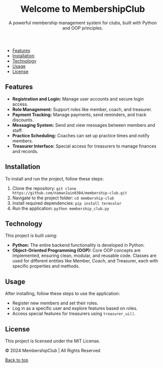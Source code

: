 
<body>
    <header>
        <h1>Welcome to MembershipClub</h1>
        <p>A powerful membership management system for clubs, built with Python and OOP principles.</p>
    </header>

<nav>
        <ul>
            <li><a href="#features">Features</a></li>
            <li><a href="#installation">Installation</a></li>
            <li><a href="#technology">Technology</a></li>
            <li><a href="#usage">Usage</a></li>
            <li><a href="#license">License</a></li>
        </ul>
    </nav>
<main>
        <section id="features">
            <h2>Features</h2>
            <ul>
                <li><strong>Registration and Login:</strong> Manage user accounts and secure login access.</li>
                <li><strong>Role Management:</strong> Support roles like member, coach, and treasurer.</li>
                <li><strong>Payment Tracking:</strong> Manage payments, send reminders, and track discounts.</li>
                <li><strong>Messaging System:</strong> Send and view messages between members and staff.</li>
                <li><strong>Practice Scheduling:</strong> Coaches can set up practice times and notify members.</li>
                <li><strong>Treasurer Interface:</strong> Special access for treasurers to manage finances and records.</li>
            </ul>
        </section>

<section id="installation">
            <h2>Installation</h2>
            <p>To install and run the project, follow these steps:</p>
            <ol>
                <li>Clone the repository: <code>git clone https://github.com/namanJain0304/membership-club.git</code></li>
                <li>Navigate to the project folder: <code>cd membership-club</code></li>
                <li>Install required dependencies: <code>pip install termcolor</code></li>
                <li>Run the application: <code>python membership_club.py</code></li>
            </ol>
        </section>

<section id="technology">
            <h2>Technology</h2>
            <p>This project is built using:</p>
            <ul>
                <li><strong>Python:</strong> The entire backend functionality is developed in Python.</li>
                <li><strong>Object-Oriented Programming (OOP):</strong> Core OOP concepts are implemented, ensuring clean, modular, and reusable code. Classes are used for different entities like Member, Coach, and Treasurer, each with specific properties and methods.</li>
            </ul>
        </section>

<section id="usage">
            <h2>Usage</h2>
            <p>After installing, follow these steps to use the application:</p>
            <ul>
                <li>Register new members and set their roles.</li>
                <li>Log in as a specific user and explore features based on roles.</li>
                <li>Access special features for treasurers using <code>treasurer_ui()</code>.</li>
            </ul>
        </section>

<section id="license">
            <h2>License</h2>
            <p>This project is licensed under the MIT License.</p>
        </section>
    </main>

<footer>
        <p>&copy; 2024 MembershipClub | All Rights Reserved</p>
        <p><a href="#top">Back to top</a></p>
    </footer>
</body>

